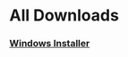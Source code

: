 # All Downloads

### [Windows Installer](https://github.com/Nishkalkashyap/quark-release/releases/download/v0.1.0-alpha.0/Quark-win-0.1.0.exe)